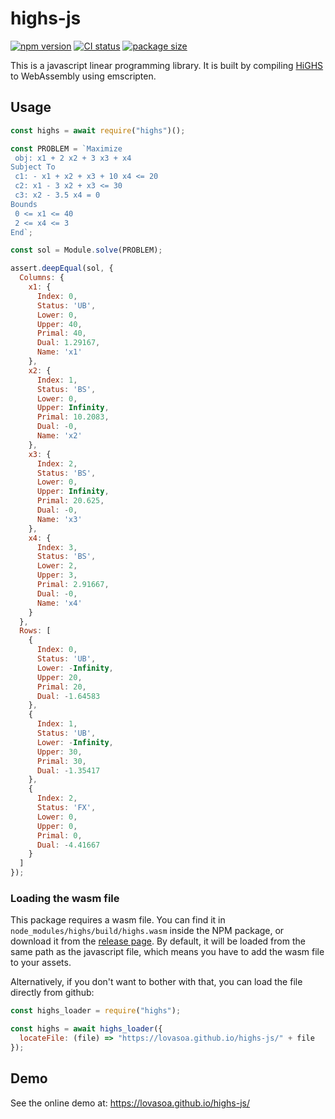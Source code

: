 # highs-js

[![npm version](https://badge.fury.io/js/highs.svg)](https://www.npmjs.com/package/highs)
[![CI status](https://github.com/lovasoa/highs-js/actions/workflows/CI.yml/badge.svg)](https://github.com/lovasoa/highs-js/actions/workflows/CI.yml)
[![package size](https://badgen.net/bundlephobia/minzip/highs)](https://bundlephobia.com/result?p=highs)

This is a javascript linear programming library.
It is built by compiling [HiGHS](https://highs.dev) to WebAssembly using emscripten.

## Usage

```js
const highs = await require("highs")();

const PROBLEM = `Maximize
 obj: x1 + 2 x2 + 3 x3 + x4
Subject To
 c1: - x1 + x2 + x3 + 10 x4 <= 20
 c2: x1 - 3 x2 + x3 <= 30
 c3: x2 - 3.5 x4 = 0
Bounds
 0 <= x1 <= 40
 2 <= x4 <= 3
End`;

const sol = Module.solve(PROBLEM);

assert.deepEqual(sol, {
  Columns: {
    x1: {
      Index: 0,
      Status: 'UB',
      Lower: 0,
      Upper: 40,
      Primal: 40,
      Dual: 1.29167,
      Name: 'x1'
    },
    x2: {
      Index: 1,
      Status: 'BS',
      Lower: 0,
      Upper: Infinity,
      Primal: 10.2083,
      Dual: -0,
      Name: 'x2'
    },
    x3: {
      Index: 2,
      Status: 'BS',
      Lower: 0,
      Upper: Infinity,
      Primal: 20.625,
      Dual: -0,
      Name: 'x3'
    },
    x4: {
      Index: 3,
      Status: 'BS',
      Lower: 2,
      Upper: 3,
      Primal: 2.91667,
      Dual: -0,
      Name: 'x4'
    }
  },
  Rows: [
    {
      Index: 0,
      Status: 'UB',
      Lower: -Infinity,
      Upper: 20,
      Primal: 20,
      Dual: -1.64583
    },
    {
      Index: 1,
      Status: 'UB',
      Lower: -Infinity,
      Upper: 30,
      Primal: 30,
      Dual: -1.35417
    },
    {
      Index: 2,
      Status: 'FX',
      Lower: 0,
      Upper: 0,
      Primal: 0,
      Dual: -4.41667
    }
  ]
});
```

### Loading the wasm file

This package requires a wasm file.
You can find it in `node_modules/highs/build/highs.wasm` inside the NPM package,
or download it from the [release page](https://github.com/lovasoa/highs-js/releases).
By default, it will be loaded from the same path as the javascript file,
which means you have to add the wasm file to your assets.

Alternatively, if you don't want to bother with that, you can load the file directly from github:

```js
const highs_loader = require("highs");

const highs = await highs_loader({
  locateFile: (file) => "https://lovasoa.github.io/highs-js/" + file
});
```

## Demo

See the online demo at: https://lovasoa.github.io/highs-js/
